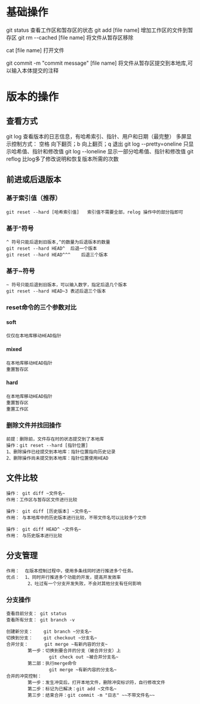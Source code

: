 # 基础操作
git status  查看工作区和暂存区的状态
git add [file name] 增加工作区的文件到暂存区
git rm --cached [file name] 将文件从暂存区移除

cat [file name] 打开文件

git commit -m "commit message" [file name] 将文件从暂存区提交到本地库,可以输入本体提交的注释

# 版本的操作
## 查看方式
git log 查看版本的日志信息，有哈希索引、指针、用户和日期（最完整）
    多屏显示控制方式：  空格 向下翻页；b 向上翻页；q 退出
git log --pretty=oneline 只显示哈希值、指针和修改值
git log --loneline  显示一部分哈希值、指针和修改值
git reflog 比log多了修改说明和恢复版本所需的次数
## 前进或后退版本
### 基于索引值（推荐）
    git reset --hard [哈希索引值]   索引值不需要全部，relog 操作中的部分指即可
### 基于^符号
    ^ 符号只能后退到旧版本,^的数量为后退版本的数量
    git reset --hard HEAD^  后退一个版本
    git reset --hard HEAD^^^    后退三个版本    
### 基于~符号
    ~ 符号只能后退到旧版本，可以输入数字，指定后退几个版本
    git reset --hard HEAD~3 表述后退三个版本
### reset命令的三个参数对比
#### soft
    仅仅在本地库移动HEAD指针
#### mixed
    在本地库移动HEAD指针
    重置暂存区
#### hard
    在本地库移动HEAD指针
    重置暂存区
    重置工作区
### 删除文件并找回操作
    前提：删除前，文件存在时的状态提交到了本地库
    操作：git reset --hard [指针位置]
    1、删除操作已经提交到本地库：指针位置指向历史记录
    2、删除操作尚未提交到本地库：指针位置使用HEAD
## 文件比较
    操作： git diff ~文件名~
    作用：工作区与暂存区文件进行比较

    操作： git diff [历史版本] ~文件名~
    作用： 与本地库中的历史版本进行比较，不带文件名可以比较多个文件

    操作： git diff HEAD^ ~文件名~
    作用： 与历史版本进行比较

## 分支管理
    作用：  在版本控制过程中，使用多条线同时进行推进多个任务。
    优点：  1、同时并行推进多个功能的开发，提高开发效率
            2、吐过有一个分支开发失败，不会对其他分支有任何影响
### 分支操作
    查看目前分支： git status
    查看所有分支： git branch -v

    创建新分支：    git branch ~分支名~
    切换到分支：    git checkout ~分支名~
    合并分支：      git merge ~有新内容的分支~
            第一步：切换到要合并的分支（被合并分支）上 
                    git check out ~被合并分支名~
            第二部：执行merge命令
                    git merge ~有新内容的分支名~
    合并的冲突控制：
            第一步：发生冲突后，打开本地文件，删除冲突标识符，自行修改文件
            第二步：标记为已解决：git add ~文件名~
            第三步：结束合并：git commit -m "日志" ~~不带文件名~~ 